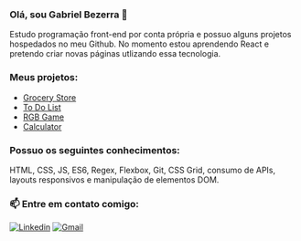 ### Olá, sou Gabriel Bezerra 👋
Estudo programação front-end por conta própria e possuo alguns projetos hospedados no meu Github. No momento estou aprendendo React e pretendo criar novas páginas utlizando essa tecnologia.

### Meus projetos:
- [Grocery Store](https://github.com/GabrielBezerraG/Grocery-Store)
- [To Do List](https://github.com/GabrielBezerraG/To-Do-List)
- [RGB Game](https://github.com/GabrielBezerraG/RGB-Game)
- [Calculator](https://github.com/GabrielBezerraG/Calculator)

### Possuo os seguintes conhecimentos:
HTML, CSS, JS, ES6, Regex, Flexbox, Git, CSS Grid, consumo de APIs, layouts responsivos e manipulação de elementos DOM.

### 📫 Entre em contato comigo:
[![Linkedin](https://img.shields.io/badge/LinkedIn-0077B5?style=for-the-badge&logo=linkedin&logoColor=white)](https://www.linkedin.com/in/gabriel-bezerra-a59153244/)
[![Gmail](https://img.shields.io/badge/Gmail-D14836?style=for-the-badge&logo=gmail&logoColor=white)](mailto:gabrielbezerragarcia@gmail.com)

<!--
**GabrielBezerraG/GabrielBezerraG** is a ✨ _special_ ✨ repository because its `README.md` (this file) appears on your GitHub profile.

Here are some ideas to get you started:

- 🔭 I’m currently working on ...
- 🌱 I’m currently learning ...
- 👯 I’m looking to collaborate on ...
- 🤔 I’m looking for help with ...
- 💬 Ask me about ...
- 📫 How to reach me: ...
- 😄 Pronouns: ...
- ⚡ Fun fact: ...
-->
